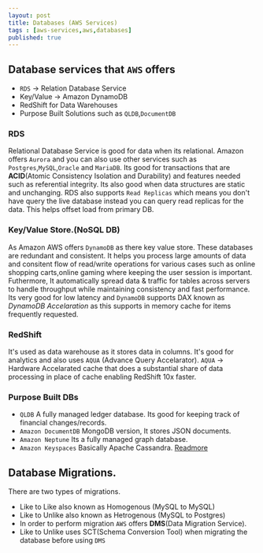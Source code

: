 ```yaml
---
layout: post
title: Databases (AWS Services)
tags : [aws-services,aws,databases]
published: true
---
```


## Database services that `AWS` offers
- `RDS` -> Relation Database Service
- Key/Value -> Amazon DynamoDB
- RedShift for Data Warehouses
- Purpose Built Solutions such as `QLDB`,`DocumentDB`

### RDS 
Relational Database Service is good for data when its relational.
Amazon offers `Aurora` and you can also use other services such as `Postgres`,`MySQL`,`Oracle` and `MariaDB`. Its good for transactions that are **ACID**(Atomic Consistency Isolation and Durability) and features needed such as referential integrity.
Its also good when data structures are static and unchanging. RDS also supports `Read Replicas` which means you don't have query the live database instead you can query read replicas for the data. This helps offset load from primary DB.

### Key/Value Store.(NoSQL DB)
As Amazon AWS offers `DynamoDB` as there key value store. These databases are redundant and consistent.
It helps you process large amounts of data and consitent flow of read/write operations for various cases such as online shopping carts,online gaming where keeping the user session is important.
Futhermore, It automatically spread data & traffic for tables across servers to handle throughput while maintaining consistency and fast performance.
Its very good for low latency and `DynamoDB` supports DAX known as _DynamoDB Accelaration_ as this supports in memory cache for items frequently requested.

### RedShift
It's used as data warehouse as it stores data in columns. It's good for analytics and also uses `AQUA` (Advance Query Accelarator).
`AQUA` -> Hardware Accelarated cache that does a substantial share of data processing in place of cache enabling RedShift 10x faster.

### Purpose Built DBs
- `QLDB` A fully managed ledger database. Its good for keeping track of financial changes/records.
- `Amazon DocumentDB` MongoDB version, It stores JSON documents.
- `Amazon Neptune` Its a fully managed graph database.
- `Amazon Keyspaces` Basically Apache Cassandra. [Readmore](https://aws.amazon.com/keyspaces/)

## Database Migrations.
There are two types of migrations.
- Like to Like also known as Homogenous (MySQL to MySQL)
- Like to Unlike also known as Hetrogenous (MySQL to Postgres)
- In order to perform migration `AWS` offers **DMS**(Data Migration Service). 
- Like to Unlike uses SCT(Schema Conversion Tool) when migrating the database before using `DMS`
